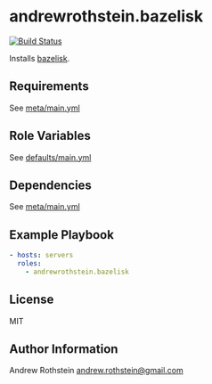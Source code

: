 andrewrothstein.bazelisk
=========
[![Build Status](https://travis-ci.org/andrewrothstein/ansible-bazelisk.svg?branch=master)](https://travis-ci.org/andrewrothstein/ansible-bazelisk)

Installs [bazelisk](https://github.com/bazelbuild/bazelisk).

Requirements
------------

See [meta/main.yml](meta/main.yml)

Role Variables
--------------

See [defaults/main.yml](defaults/main.yml)

Dependencies
------------

See [meta/main.yml](meta/main.yml)

Example Playbook
----------------

```yml
- hosts: servers
  roles:
    - andrewrothstein.bazelisk
```

License
-------

MIT

Author Information
------------------

Andrew Rothstein <andrew.rothstein@gmail.com>
